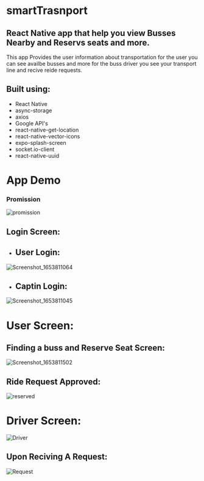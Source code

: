 # smartTrasnport
## React Native app that help you view Busses Nearby and Reservs seats and more.

This app Provides the user information about transportation for the user you can see availbe busses and more for the buss driver you see your transport line and recive reide requests.


## Built using: 
* React Native
* async-storage
* axios
* Google API's
* react-native-get-location
* react-native-vector-icons
* expo-splash-screen
* socket.io-client
* react-native-uuid

# App Demo
### Promission
![promission](https://user-images.githubusercontent.com/78625404/175107153-9a1bbdb0-9447-4522-bac5-5f704fa6e1d9.png)

## Login Screen:
* ## User Login:
![Screenshot_1653811064](https://user-images.githubusercontent.com/78625404/175105568-2520f1c3-3dcb-4845-af5a-4ead580b3881.png)

* ## Captin Login:
![Screenshot_1653811045](https://user-images.githubusercontent.com/78625404/175105716-b38e5c26-ec16-40c5-9d37-88976bc4ebd9.png)

# User Screen:
## Finding a buss and Reserve Seat Screen:
![Screenshot_1653811502](https://user-images.githubusercontent.com/78625404/175106116-44ffba99-2160-4800-91bb-9b421f3d44c5.png)

## Ride Request Approved:
![reserved](https://user-images.githubusercontent.com/78625404/175106898-90947b35-6259-4811-ae64-3b99dba17d56.png)

# Driver Screen:
![Driver](https://user-images.githubusercontent.com/78625404/175107395-24f652bd-0905-4b9a-84d4-5d08b357db42.png)

## Upon Reciving A Request:
![Request](https://user-images.githubusercontent.com/78625404/175107658-c7caa2ae-e925-44db-9c53-f477066173b2.png)

